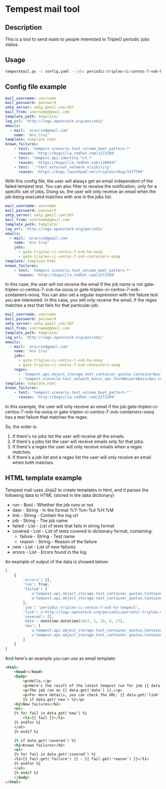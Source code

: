 Tempest mail tool
=================

Description
-----------

This is a tool to send mails to people interested in TripleO periodic jobs
status.

Usage
-----

```bash
tempestmail.py -c config.yaml --jobs periodic-tripleo-ci-centos-7-ovb-ha-tempest
```

Config file example
-------------------

```yaml
mail_username: username
mail_password: password
smtp_server: smtp.gmail.com:587
mail_from: username@gmail.com
template_path: template/
log_url: 'http://logs.openstack.org/periodic'
emails:
  - mail: 'arxcruz@gmail.com'
    name: 'Arx Cruz'
template: template.html
known_failures:
    - test: 'tempest.scenario.test_volume_boot_pattern.*'
      reason: 'http://bugzilla.redhat.com/1272289'
    - test: 'tempest.api.identity.*v3.*'
      reason: 'https://bugzilla.redhat.com/1266947'
    - test: '.*test_external_network_visibility'
      reason: 'https://bugs.launchpad.net/tripleo/+bug/1577769'
```

With this config file, the user will always get an email independent of the
failed tempest test.
You can also filter to receive the notification, only for a specific set of
jobs. Doing so, the user will only receive an email when the job being
executed matches with one in the jobs list:

```yaml
mail_username: username
mail_password: password
smtp_server: smtp.gmail.com:587
mail_from: username@gmail.com
template_path: template/
log_url: 'http://logs.openstack.org/periodic'
emails:
  - mail: 'arxcruz@gmail.com'
    name: 'Arx Cruz'
    jobs:
      - gate-tripleo-ci-centos-7-ovb-ha-oooq
      - gate-tripleo-ci-centos-7-ovb-containers-oooq
template: template.html
known_failures:
    - test: 'tempest.scenario.test_volume_boot_pattern.*'
      reason: 'http://bugzilla.redhat.com/1272289'
```

In this case, the user will not receive the email if the job name is not
gate-tripleo-ci-centos-7-ovb-ha-oooq or
gate-tripleo-ci-centos-7-ovb-containers-oooq.
You can also set a regular expression with the failure test you are interested.
In this case, you will only receive the email, if the regex matches a test that
fails for that particular job:

```yaml
mail_username: username
mail_password: password
smtp_server: smtp.gmail.com:587
mail_from: username@gmail.com
template_path: template/
log_url: 'http://logs.openstack.org/periodic'
emails:
  - mail: 'arxcruz@gmail.com'
    name: 'Arx Cruz'
    jobs:
      - gate-tripleo-ci-centos-7-ovb-ha-oooq
      - gate-tripleo-ci-centos-7-ovb-containers-oooq
    regex:
      - 'tempest.api.object_storage.test_container_quotas.ContainerQuotasTest'
      - 'tempest.scenario.test_network_basic_ops.TestNetworkBasicOps.test_mtu_sized_frames'
template: template.html
known_failures:
    - test: 'tempest.scenario.test_volume_boot_pattern.*'
      reason: 'http://bugzilla.redhat.com/1272289'
```

In this example, the user will only receive an email if the job
gate-tripleo-ci-centos-7-ovb-ha-oooq or
gate-tripleo-ci-centos-7-ovb-containers-oooq has a test failure that matches
the regex.

So, the order is:

1. If there's no jobs list the user will receive all the emails.
1. If there's a jobs list the user will receive emails only for that jobs.
1. If there's a regex the user will only receive emails when a regex matches.
1. If there's a job list and a regex list the user will only receive an email
   when both matches.

HTML template example
---------------------

Tempest mail uses Jinja2 to create templates in html, and it parses the
following data to HTML (stored in the data dictionary)

* run - Bool - Whether the job runs or not
* date - String - In the format %Y-%m-%d %H:%M
* link - String - Contain the log url
* job - String - The job name
* failed - List - List of tests that fails in string format
* covered - List - List of tests covered in dictionary format, containing:
    * failure - String - Test name
    * reason - String - Reason of the failure
* new - List - List of new failures
* errors - List - Errors found in the log

An example of output of the data is showed below:

```python
[
    {
        'errors': [],
        'run': True,
        'failed': [
            u'tempest.api.object_storage.test_container_quotas.ContainerQuotasTest.test_upload_too_many_objects',
            u'tempest.api.object_storage.test_container_quotas.ContainerQuotasTest.test_upload_valid_object'
        ],
        'job': 'periodic-tripleo-ci-centos-7-ovb-ha-tempest',
        'link': u'http://logs.openstack.org/periodic/periodic-tripleo-ci-centos-7-ovb-ha-tempest/1ce5e95/console.html',
        'covered': [],
        'date': datetime.datetime(2017, 1, 19, 8, 27),
        'new': [
            u'tempest.api.object_storage.test_container_quotas.ContainerQuotasTest.test_upload_too_many_objects',
            u'tempest.api.object_storage.test_container_quotas.ContainerQuotasTest.test_upload_valid_object'
        ]
    }
]
```

And here's an example you can use as email template:

```html
<html>
    <head></head>
    <body>
        <p>Hello,</p>
        <p>Here's the result of the latest tempest run for job {{ data.get('job') }}.</p>
        <p>The job ran on {{ data.get('date') }}.</p>
        <p>For more details, you can check the URL: {{ data.get('link') }}
        {% if data.get('new') %}</p>
    <h2>New failures</h2>
    <ul>
    {% for fail in data.get('new') %}
        <li>{{ fail }}</li>
    {% endfor %}
    </ul>
    {% endif %}

    {% if data.get('covered') %}
    <h2>Known failures</h2>
    <ul>
    {% for fail in data.get('covered') %}
    <li>{{ fail.get('failure') }} - {{ fail.get('reason') }}</li>
    {% endfor %}
    </ul>
    {% endif %}
    </body>
</html>
```
